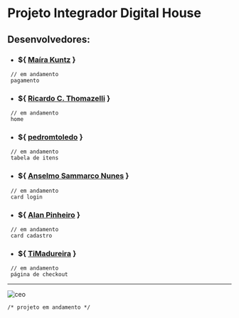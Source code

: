 # Projeto Integrador Digital House

## Desenvolvedores:

- ### ${ [Maíra Kuntz](https://github.com/makuntz/) }
~~~~
 // em andamento
 pagamento
~~~~

- ### ${ [Ricardo C. Thomazelli](https://github.com/rcthomazelli/) }
~~~~
 // em andamento
 home
~~~~

- ### ${ [pedromtoledo](https://github.com/pedromtoledo/) }
~~~~
 // em andamento
 tabela de itens
~~~~

- ### ${ [Anselmo Sammarco Nunes](https://github.com/Ceo-Sammarco/) }
~~~~
 // em andamento
 card login
~~~~

- ### ${ [Alan Pinheiro](https://github.com/alanhspinheiro/) }
~~~~
 // em andamento
 card cadastro
~~~~

- ### ${ [TiMadureira](https://github.com/TiMadureira/) }
~~~~
 // em andamento
 página de checkout
~~~~

---
<p align="left"><img src="https://komarev.com/ghpvc/?username=ceo" alt="ceo" /></p>

```
/* projeto em andamento */ 
```

